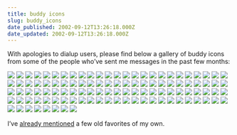 ```yaml
---
title: buddy icons
slug: buddy_icons
date_published: 2002-09-12T13:26:18.000Z
date_updated: 2002-09-12T13:26:18.000Z
---
```


With apologies to dialup users, please find below a gallery of buddy icons from some of the people who’ve sent me messages in the past few months:

[![](/anil/stuff/aimicons/001.gif)](aim:buddyicon?src=/anil/stuff/aimicons/001.gif)
[![](/anil/stuff/aimicons/002.gif)](aim:buddyicon?src=/anil/stuff/aimicons/002.gif)
[![](/anil/stuff/aimicons/003.gif)](aim:buddyicon?src=/anil/stuff/aimicons/003.gif)
[![](/anil/stuff/aimicons/004.gif)](aim:buddyicon?src=/anil/stuff/aimicons/004.gif)
[![](/anil/stuff/aimicons/005.jpg)](aim:buddyicon?src=/anil/stuff/aimicons/005.jpg)
[![](/anil/stuff/aimicons/006.jpg)](aim:buddyicon?src=/anil/stuff/aimicons/006.jpg)
[![](/anil/stuff/aimicons/008.gif)](aim:buddyicon?src=/anil/stuff/aimicons/008.gif)
[![](/anil/stuff/aimicons/010.jpg)](aim:buddyicon?src=/anil/stuff/aimicons/010.jpg)
[![](/anil/stuff/aimicons/011.jpg)](aim:buddyicon?src=/anil/stuff/aimicons/011.jpg)
[![](/anil/stuff/aimicons/012.jpg)](aim:buddyicon?src=/anil/stuff/aimicons/012.jpg)
[![](/anil/stuff/aimicons/013.jpg)](aim:buddyicon?src=/anil/stuff/aimicons/013.jpg)
[![](/anil/stuff/aimicons/014.jpg)](aim:buddyicon?src=/anil/stuff/aimicons/014.jpg)
[![](/anil/stuff/aimicons/015.gif)](aim:buddyicon?src=/anil/stuff/aimicons/015.gif)
[![](/anil/stuff/aimicons/016.jpg)](aim:buddyicon?src=/anil/stuff/aimicons/016.jpg)
[![](/anil/stuff/aimicons/017.jpg)](aim:buddyicon?src=/anil/stuff/aimicons/017.jpg)
[![](/anil/stuff/aimicons/018.jpg)](aim:buddyicon?src=/anil/stuff/aimicons/018.jpg)
[![](/anil/stuff/aimicons/019.jpg)](aim:buddyicon?src=/anil/stuff/aimicons/019.jpg)
[![](/anil/stuff/aimicons/020.gif)](aim:buddyicon?src=/anil/stuff/aimicons/020.gif)
[![](/anil/stuff/aimicons/021.jpg)](aim:buddyicon?src=/anil/stuff/aimicons/021.jpg)
[![](/anil/stuff/aimicons/023.jpg)](aim:buddyicon?src=/anil/stuff/aimicons/023.jpg)
[![](/anil/stuff/aimicons/024.gif)](aim:buddyicon?src=/anil/stuff/aimicons/024.gif)
[![](/anil/stuff/aimicons/025.jpg)](aim:buddyicon?src=/anil/stuff/aimicons/025.jpg)
[![](/anil/stuff/aimicons/026.jpg)](aim:buddyicon?src=/anil/stuff/aimicons/026.jpg)
[![](/anil/stuff/aimicons/027.gif)](aim:buddyicon?src=/anil/stuff/aimicons/027.gif)
[![](/anil/stuff/aimicons/028.jpg)](aim:buddyicon?src=/anil/stuff/aimicons/028.jpg)
[![](/anil/stuff/aimicons/029.gif)](aim:buddyicon?src=/anil/stuff/aimicons/029.gif)
[![](/anil/stuff/aimicons/030.gif)](aim:buddyicon?src=/anil/stuff/aimicons/030.gif)
[![](/anil/stuff/aimicons/031.gif)](aim:buddyicon?src=/anil/stuff/aimicons/031.gif)
[![](/anil/stuff/aimicons/032.jpg)](aim:buddyicon?src=/anil/stuff/aimicons/032.jpg)
[![](/anil/stuff/aimicons/033.gif)](aim:buddyicon?src=/anil/stuff/aimicons/033.gif)
[![](/anil/stuff/aimicons/034.jpg)](aim:buddyicon?src=/anil/stuff/aimicons/034.jpg)
[![](/anil/stuff/aimicons/035.jpg)](aim:buddyicon?src=/anil/stuff/aimicons/035.jpg)
[![](/anil/stuff/aimicons/036.gif)](aim:buddyicon?src=/anil/stuff/aimicons/036.gif)
[![](/anil/stuff/aimicons/037.jpg)](aim:buddyicon?src=/anil/stuff/aimicons/037.jpg)
[![](/anil/stuff/aimicons/038.jpg)](aim:buddyicon?src=/anil/stuff/aimicons/038.jpg)
[![](/anil/stuff/aimicons/039.jpg)](aim:buddyicon?src=/anil/stuff/aimicons/039.jpg)
[![](/anil/stuff/aimicons/040.gif)](aim:buddyicon?src=/anil/stuff/aimicons/040.gif)
[![](/anil/stuff/aimicons/041.jpg)](aim:buddyicon?src=/anil/stuff/aimicons/041.jpg)
[![](/anil/stuff/aimicons/042.gif)](aim:buddyicon?src=/anil/stuff/aimicons/042.gif)
[![](/anil/stuff/aimicons/043.gif)](aim:buddyicon?src=/anil/stuff/aimicons/043.gif)
[![](/anil/stuff/aimicons/044.gif)](aim:buddyicon?src=/anil/stuff/aimicons/044.gif)
[![](/anil/stuff/aimicons/045.gif)](aim:buddyicon?src=/anil/stuff/aimicons/045.gif)
[![](/anil/stuff/aimicons/046.jpg)](aim:buddyicon?src=/anil/stuff/aimicons/046.jpg)
[![](/anil/stuff/aimicons/047.jpg)](aim:buddyicon?src=/anil/stuff/aimicons/047.jpg)
[![](/anil/stuff/aimicons/048.jpg)](aim:buddyicon?src=/anil/stuff/aimicons/048.jpg)
[![](/anil/stuff/aimicons/049.jpg)](aim:buddyicon?src=/anil/stuff/aimicons/049.jpg)
[![](/anil/stuff/aimicons/050.gif)](aim:buddyicon?src=/anil/stuff/aimicons/050.gif)
[![](/anil/stuff/aimicons/051.jpg)](aim:buddyicon?src=/anil/stuff/aimicons/051.jpg)
[![](/anil/stuff/aimicons/052.gif)](aim:buddyicon?src=/anil/stuff/aimicons/052.gif)
[![](/anil/stuff/aimicons/053.gif)](aim:buddyicon?src=/anil/stuff/aimicons/053.gif)
[![](/anil/stuff/aimicons/054.gif)](aim:buddyicon?src=/anil/stuff/aimicons/054.gif)
[![](/anil/stuff/aimicons/055.gif)](aim:buddyicon?src=/anil/stuff/aimicons/055.gif)
[![](/anil/stuff/aimicons/056.gif)](aim:buddyicon?src=/anil/stuff/aimicons/056.gif)
[![](/anil/stuff/aimicons/057.gif)](aim:buddyicon?src=/anil/stuff/aimicons/057.gif)
[![](/anil/stuff/aimicons/058.gif)](aim:buddyicon?src=/anil/stuff/aimicons/058.gif)
[![](/anil/stuff/aimicons/059.gif)](aim:buddyicon?src=/anil/stuff/aimicons/059.gif)
[![](/anil/stuff/aimicons/060.gif)](aim:buddyicon?src=/anil/stuff/aimicons/060.gif)
[![](/anil/stuff/aimicons/061.gif)](aim:buddyicon?src=/anil/stuff/aimicons/061.gif)
[![](/anil/stuff/aimicons/062.gif)](aim:buddyicon?src=/anil/stuff/aimicons/062.gif)
[![](/anil/stuff/aimicons/063.gif)](aim:buddyicon?src=/anil/stuff/aimicons/063.gif)
[![](/anil/stuff/aimicons/064.gif)](aim:buddyicon?src=/anil/stuff/aimicons/064.gif)
[![](/anil/stuff/aimicons/065.gif)](aim:buddyicon?src=/anil/stuff/aimicons/065.gif)
[![](/anil/stuff/aimicons/066.gif)](aim:buddyicon?src=/anil/stuff/aimicons/066.gif)
[![](/anil/stuff/aimicons/067.gif)](aim:buddyicon?src=/anil/stuff/aimicons/067.gif)
[![](/anil/stuff/aimicons/068.gif)](aim:buddyicon?src=/anil/stuff/aimicons/068.gif)
[![](/anil/stuff/aimicons/069.gif)](aim:buddyicon?src=/anil/stuff/aimicons/069.gif)
[![](/anil/stuff/aimicons/070.gif)](aim:buddyicon?src=/anil/stuff/aimicons/070.gif)
[![](/anil/stuff/aimicons/071.gif)](aim:buddyicon?src=/anil/stuff/aimicons/071.gif)
[![](/anil/stuff/aimicons/072.gif)](aim:buddyicon?src=/anil/stuff/aimicons/072.gif)
[![](/anil/stuff/aimicons/073.gif)](aim:buddyicon?src=/anil/stuff/aimicons/073.gif)
[![](/anil/stuff/aimicons/074.gif)](aim:buddyicon?src=/anil/stuff/aimicons/074.gif)
[![](/anil/stuff/aimicons/075.gif)](aim:buddyicon?src=/anil/stuff/aimicons/075.gif)
[![](/anil/stuff/aimicons/076.gif)](aim:buddyicon?src=/anil/stuff/aimicons/076.gif)
[![](/anil/stuff/aimicons/077.gif)](aim:buddyicon?src=/anil/stuff/aimicons/077.gif)
[![](/anil/stuff/aimicons/078.gif)](aim:buddyicon?src=/anil/stuff/aimicons/078.gif)
[![](/anil/stuff/aimicons/079.gif)](aim:buddyicon?src=/anil/stuff/aimicons/079.gif)
[![](/anil/stuff/aimicons/080.jpg)](aim:buddyicon?src=/anil/stuff/aimicons/080.jpg)
[![](/anil/stuff/aimicons/081.jpg)](aim:buddyicon?src=/anil/stuff/aimicons/081.jpg)
[![](/anil/stuff/aimicons/082.gif)](aim:buddyicon?src=/anil/stuff/aimicons/082.gif)
[![](/anil/stuff/aimicons/083.gif)](aim:buddyicon?src=/anil/stuff/aimicons/083.gif)
[![](/anil/stuff/aimicons/084.jpg)](aim:buddyicon?src=/anil/stuff/aimicons/084.jpg)
[![](/anil/stuff/aimicons/085.gif)](aim:buddyicon?src=/anil/stuff/aimicons/085.gif)
[![](/anil/stuff/aimicons/086.gif)](aim:buddyicon?src=/anil/stuff/aimicons/086.gif)
[![](/anil/stuff/aimicons/087.jpg)](aim:buddyicon?src=/anil/stuff/aimicons/087.jpg)
[![](/anil/stuff/aimicons/088.gif)](aim:buddyicon?src=/anil/stuff/aimicons/088.gif)
[![](/anil/stuff/aimicons/089.gif)](aim:buddyicon?src=/anil/stuff/aimicons/089.gif)
[![](/anil/stuff/aimicons/090.gif)](aim:buddyicon?src=/anil/stuff/aimicons/090.gif)
[![](/anil/stuff/aimicons/091.gif)](aim:buddyicon?src=/anil/stuff/aimicons/091.gif)
[![](/anil/stuff/aimicons/092.jpg)](aim:buddyicon?src=/anil/stuff/aimicons/092.jpg)
[![](/anil/stuff/aimicons/093.gif)](aim:buddyicon?src=/anil/stuff/aimicons/093.gif)
[![](/anil/stuff/aimicons/094.gif)](aim:buddyicon?src=/anil/stuff/aimicons/094.gif)
[![](/anil/stuff/aimicons/095.gif)](aim:buddyicon?src=/anil/stuff/aimicons/095.gif)
[![](/anil/stuff/aimicons/097.gif)](aim:buddyicon?src=/anil/stuff/aimicons/097.gif)
[![](/anil/stuff/aimicons/098.gif)](aim:buddyicon?src=/anil/stuff/aimicons/098.gif)
[![](/anil/stuff/aimicons/099.gif)](aim:buddyicon?src=/anil/stuff/aimicons/099.gif)
[![](/anil/stuff/aimicons/100.gif)](aim:buddyicon?src=/anil/stuff/aimicons/100.gif)
[![](/anil/stuff/aimicons/101.jpg)](aim:buddyicon?src=/anil/stuff/aimicons/101.jpg)
[![](/anil/stuff/aimicons/102.gif)](aim:buddyicon?src=/anil/stuff/aimicons/102.gif)
[![](/anil/stuff/aimicons/103.gif)](aim:buddyicon?src=/anil/stuff/aimicons/103.gif)
[![](/anil/stuff/aimicons/104.gif)](aim:buddyicon?src=/anil/stuff/aimicons/104.gif)
[![](/anil/stuff/aimicons/105.gif)](aim:buddyicon?src=/anil/stuff/aimicons/105.gif)
[![](/anil/stuff/aimicons/106.jpg)](aim:buddyicon?src=/anil/stuff/aimicons/106.jpg)
[![](/anil/stuff/aimicons/107.gif)](aim:buddyicon?src=/anil/stuff/aimicons/107.gif)
[![](/anil/stuff/aimicons/108.gif)](aim:buddyicon?src=/anil/stuff/aimicons/108.gif)
[![](/anil/stuff/aimicons/109.gif)](aim:buddyicon?src=/anil/stuff/aimicons/109.gif)
[![](/anil/stuff/aimicons/110.gif)](aim:buddyicon?src=/anil/stuff/aimicons/110.gif)
[![](/anil/stuff/aimicons/111.gif)](aim:buddyicon?src=/anil/stuff/aimicons/111.gif)
[![](/anil/stuff/aimicons/112.gif)](aim:buddyicon?src=/anil/stuff/aimicons/112.gif)

I’ve [already mentioned](/index.php?archives/001694.php) a few old favorites of my own.
